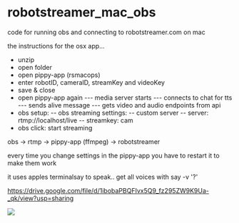 # robotstreamer_mac_obs
code for running obs and connecting to robotstreamer.com on mac

the instructions for the osx app...
- unzip
- open folder
- open pippy-app (rsmacops)
- enter robotID, cameraID, streamKey and videoKey
- save & close
- open pippy-app again 
--- media server starts
--- connects to chat for tts
--- sends alive message
--- gets video and audio endpoints from api
- obs setup:
-- obs streaming settings:
-- custom server
-- server: rtmp://localhost/live
-- streamkey: cam
- obs click: start streaming

obs ->  rtmp -> pippy-app (ffmpeg) ->  robotstreamer

every time you change settings in the pippy-app you have to restart it to make them work

it uses apples terminalsay to speak.. get all voices with say -v '?'


https://drive.google.com/file/d/1ibobaPBQFIvx5Q9_fz295ZW9K9Ua-_qk/view?usp=sharing



![](https://raw.githubusercontent.com/robotstreamer/robotstreamer_mac_obs/master/obs.png)
